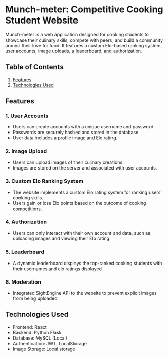 # Munch-meter: Competitive Cooking Student Website

Munch-meter is a web application designed for cooking students to showcase their culinary skills, compete with peers, and build a community around their love for food. It features a custom Elo-based ranking system, user accounts, image uploads, a leaderboard, and authorization.

## Table of Contents

1. [Features](#features)
2. [Technologies Used](#technologies-used)
   
## Features

### 1. User Accounts

- Users can create accounts with a unique username and password.
- Passwords are securely hashed and stored in the database.
- User data includes a profile image and Elo rating.

### 2. Image Upload

- Users can upload images of their culinary creations.
- Images are stored on the server and associated with user accounts.

### 3. Custom Elo Ranking System

- The website implements a custom Elo rating system for ranking users' cooking skills.
- Users gain or lose Elo points based on the outcome of cooking competitions.

### 4. Authorization

- Users can only interact with their own account and data, such as uploading images and viewing their Elo rating.

### 5. Leaderboard

- A dynamic leaderboard displays the top-ranked cooking students with their usernames and elo ratings displayed

### 6. Moderation

- Integrated SightEngine API to the website to prevent explicit images from being uploaded
  
## Technologies Used

- Frontend: React
- Backend: Python Flask
- Database: MySQL (Local)
- Authentication: JWT, LocalStorage
- Image Storage: Local storage
